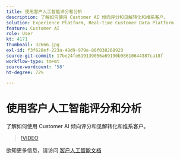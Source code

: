 ```yaml
---
title: 使用客户人工智能评分和分析
description: 了解如何使用 Customer AI 倾向评分和见解转化和维系客户。
solution: Experience Platform, Real-time Customer Data Platform
feature: Customer AI
role: User
kt: 4171
thumbnail: 32666.jpg
exl-id: f3f628ef-223a-48d9-979e-86f038268923
source-git-commit: 17be24fe619139056a69190b98610644387ca18f
workflow-type: tm+mt
source-wordcount: '58'
ht-degree: 72%

---
```


# 使用客户人工智能评分和分析

了解如何使用 Customer AI 倾向评分和见解转化和维系客户。

>[!VIDEO](https://video.tv.adobe.com/v/32666?quality=12&learn=on)

欲知更多信息，请访问 [客户人工智能文档](https://experienceleague.adobe.com/docs/experience-platform/intelligent-services/customer-ai/overview.html)
